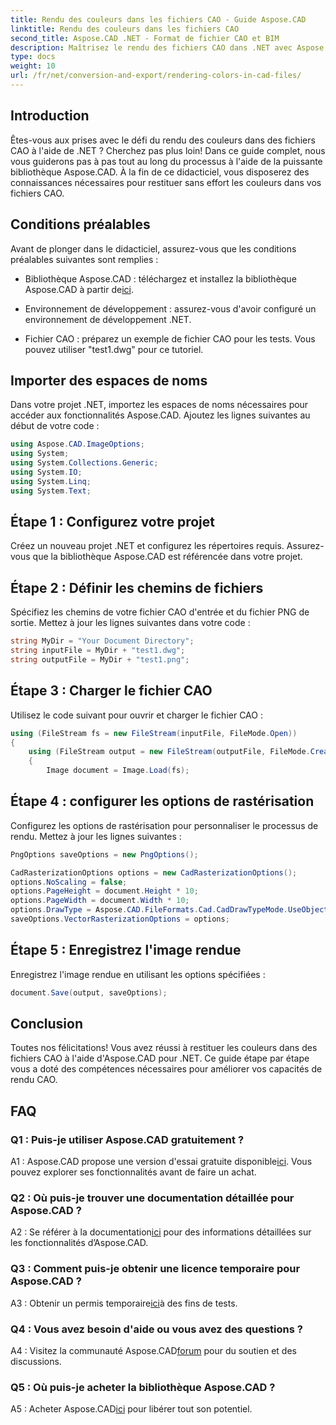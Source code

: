 ```yaml
---
title: Rendu des couleurs dans les fichiers CAO - Guide Aspose.CAD
linktitle: Rendu des couleurs dans les fichiers CAO
second_title: Aspose.CAD .NET - Format de fichier CAO et BIM
description: Maîtrisez le rendu des fichiers CAO dans .NET avec Aspose.CAD. Suivez notre guide étape par étape pour des couleurs vives.
type: docs
weight: 10
url: /fr/net/conversion-and-export/rendering-colors-in-cad-files/
---
```

## Introduction

Êtes-vous aux prises avec le défi du rendu des couleurs dans des fichiers CAO à l'aide de .NET ? Cherchez pas plus loin! Dans ce guide complet, nous vous guiderons pas à pas tout au long du processus à l'aide de la puissante bibliothèque Aspose.CAD. À la fin de ce didacticiel, vous disposerez des connaissances nécessaires pour restituer sans effort les couleurs dans vos fichiers CAO.

## Conditions préalables

Avant de plonger dans le didacticiel, assurez-vous que les conditions préalables suivantes sont remplies :

- Bibliothèque Aspose.CAD : téléchargez et installez la bibliothèque Aspose.CAD à partir de[ici](https://releases.aspose.com/cad/net/).

- Environnement de développement : assurez-vous d'avoir configuré un environnement de développement .NET.

- Fichier CAO : préparez un exemple de fichier CAO pour les tests. Vous pouvez utiliser "test1.dwg" pour ce tutoriel.

## Importer des espaces de noms

Dans votre projet .NET, importez les espaces de noms nécessaires pour accéder aux fonctionnalités Aspose.CAD. Ajoutez les lignes suivantes au début de votre code :

```csharp
using Aspose.CAD.ImageOptions;
using System;
using System.Collections.Generic;
using System.IO;
using System.Linq;
using System.Text;
```

## Étape 1 : Configurez votre projet

Créez un nouveau projet .NET et configurez les répertoires requis. Assurez-vous que la bibliothèque Aspose.CAD est référencée dans votre projet.

## Étape 2 : Définir les chemins de fichiers

Spécifiez les chemins de votre fichier CAO d'entrée et du fichier PNG de sortie. Mettez à jour les lignes suivantes dans votre code :

```csharp
string MyDir = "Your Document Directory";
string inputFile = MyDir + "test1.dwg";
string outputFile = MyDir + "test1.png";
```

## Étape 3 : Charger le fichier CAO

Utilisez le code suivant pour ouvrir et charger le fichier CAO :

```csharp
using (FileStream fs = new FileStream(inputFile, FileMode.Open))
{
    using (FileStream output = new FileStream(outputFile, FileMode.Create))
    {
        Image document = Image.Load(fs);
```

## Étape 4 : configurer les options de rastérisation

Configurez les options de rastérisation pour personnaliser le processus de rendu. Mettez à jour les lignes suivantes :

```csharp
PngOptions saveOptions = new PngOptions();

CadRasterizationOptions options = new CadRasterizationOptions();
options.NoScaling = false;
options.PageHeight = document.Height * 10;
options.PageWidth = document.Width * 10;
options.DrawType = Aspose.CAD.FileFormats.Cad.CadDrawTypeMode.UseObjectColor;
saveOptions.VectorRasterizationOptions = options;
```

## Étape 5 : Enregistrez l'image rendue

Enregistrez l'image rendue en utilisant les options spécifiées :

```csharp
document.Save(output, saveOptions);
```

## Conclusion

Toutes nos félicitations! Vous avez réussi à restituer les couleurs dans des fichiers CAO à l'aide d'Aspose.CAD pour .NET. Ce guide étape par étape vous a doté des compétences nécessaires pour améliorer vos capacités de rendu CAO.

## FAQ

### Q1 : Puis-je utiliser Aspose.CAD gratuitement ?

 A1 : Aspose.CAD propose une version d'essai gratuite disponible[ici](https://releases.aspose.com/). Vous pouvez explorer ses fonctionnalités avant de faire un achat.

### Q2 : Où puis-je trouver une documentation détaillée pour Aspose.CAD ?

 A2 : Se référer à la documentation[ici](https://reference.aspose.com/cad/net/) pour des informations détaillées sur les fonctionnalités d’Aspose.CAD.

### Q3 : Comment puis-je obtenir une licence temporaire pour Aspose.CAD ?

 A3 : Obtenir un permis temporaire[ici](https://purchase.aspose.com/temporary-license/)à des fins de tests.

### Q4 : Vous avez besoin d'aide ou vous avez des questions ?

 A4 : Visitez la communauté Aspose.CAD[forum](https://forum.aspose.com/c/cad/19) pour du soutien et des discussions.

### Q5 : Où puis-je acheter la bibliothèque Aspose.CAD ?

 A5 : Acheter Aspose.CAD[ici](https://purchase.aspose.com/buy) pour libérer tout son potentiel.